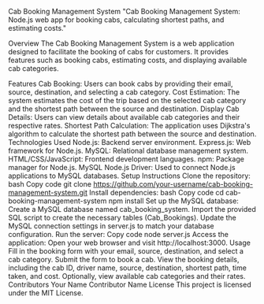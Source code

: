 Cab Booking Management System
"Cab Booking Management System: Node.js web app for booking cabs, calculating shortest paths, and estimating costs."

Overview
The Cab Booking Management System is a web application designed to facilitate the booking of cabs for customers. It provides features such as booking cabs, estimating costs, and displaying available cab categories.

Features
Cab Booking: Users can book cabs by providing their email, source, destination, and selecting a cab category.
Cost Estimation: The system estimates the cost of the trip based on the selected cab category and the shortest path between the source and destination.
Display Cab Details: Users can view details about available cab categories and their respective rates.
Shortest Path Calculation: The application uses Dijkstra's algorithm to calculate the shortest path between the source and destination.
Technologies Used
Node.js: Backend server environment.
Express.js: Web framework for Node.js.
MySQL: Relational database management system.
HTML/CSS/JavaScript: Frontend development languages.
npm: Package manager for Node.js.
MySQL Node.js Driver: Used to connect Node.js applications to MySQL databases.
Setup Instructions
Clone the repository:
bash
Copy code
git clone https://github.com/your-username/cab-booking-management-system.git
Install dependencies:
bash
Copy code
cd cab-booking-management-system
npm install
Set up the MySQL database:
Create a MySQL database named cab_booking_system.
Import the provided SQL script to create the necessary tables (Cab_Bookings).
Update the MySQL connection settings in server.js to match your database configuration.
Run the server:
Copy code
node server.js
Access the application:
Open your web browser and visit http://localhost:3000.
Usage
Fill in the booking form with your email, source, destination, and select a cab category.
Submit the form to book a cab.
View the booking details, including the cab ID, driver name, source, destination, shortest path, time taken, and cost.
Optionally, view available cab categories and their rates.
Contributors
Your Name
Contributor Name
License
This project is licensed under the MIT License.
